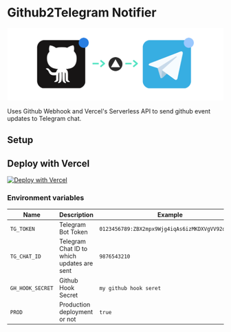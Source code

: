 # Github2Telegram Notifier

![](thumbnail.png)

Uses Github Webhook and Vercel's Serverless API to send github event updates to Telegram chat.

## Setup

## Deploy with Vercel

[![Deploy with Vercel](https://vercel.com/button)](https://vercel.com/new/git/external?repository-url=https%3A%2F%2Fgithub.com%2Fadityatelange%2Fgithub2telegram-notifier&env=TG_TOKEN,TG_CHAT_ID,GH_HOOK_SECRET,PROD&envDescription=Environment%20variables%20needed%20to%20setup%20notifier&envLink=https%3A%2F%2Fgithub.com%2Fadityatelange%2Fgithub2telegram-notifier%23environment-variables&project-name=gh2tg-notif&repo-name=gh2tg-notif)

### Environment variables

| Name             | Description                                | Example                                          |
| ---------------- | ------------------------------------------ | ------------------------------------------------ |
| `TG_TOKEN`       | Telegram Bot Token                         | `0123456789:ZBX2mpx9Wjg4iqAs6izMKDXVgVV92dtOA0a` |
| `TG_CHAT_ID`     | Telegram Chat ID to which updates are sent | `9876543210`                                     |
| `GH_HOOK_SECRET` | Github Hook Secret                         | `my github hook seret`                           |
| `PROD`           | Production deployment or not               | `true`                                           |
